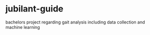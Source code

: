 # jubilant-guide
bachelors project regarding gait analysis including data collection and machine learning
